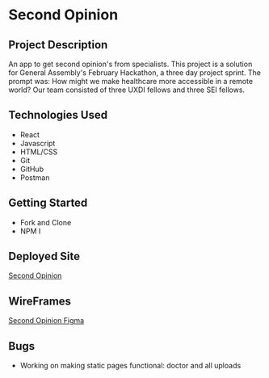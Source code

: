 # Second Opinion

## Project Description

An app to get second opinion's from specialists. This project is a solution for General Assembly's February Hackathon, a three day project sprint. The prompt was: How might we make healthcare more accessible in a remote world? Our team consisted of three UXDI fellows and three SEI fellows.

## Technologies Used

- React
- Javascript
- HTML/CSS
- Git
- GitHub
- Postman

## Getting Started

- Fork and Clone
- NPM I

## Deployed Site

[Second Opinion](https://second-opinion.netlify.app/)

## WireFrames

[Second Opinion Figma](https://www.figma.com/file/gDTcG1LilVlZk4KwndJCgM/2nd-Opinion?node-id=0%3A1)

## Bugs
 
 - Working on making static pages functional: doctor and all uploads